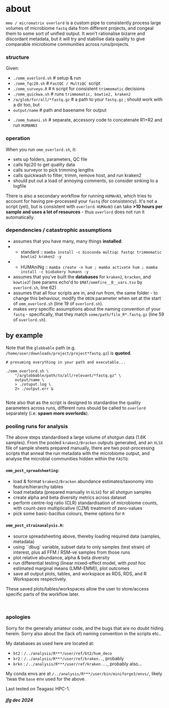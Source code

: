 
# about

`mmo / micromatrix overlord` is a custom pipe to consistently process large volumes of microbiome `fastq` data from different projects, and congeal them to some sort of unified output. It won't rationalise bizarre and discordant metadata, but it will try and stabilise data quality to give comparable microbiome communities across runs/projects. 


### structure

Given:

 - `./omm_overlord.sh`		# setup & run 
 - `./omm_fqc20.sh`		# `FastQC / MultiQC `script
 - `./omm_surveyo.R`		# `R` script for consistent `trimmomatic` decisions
 - `./omm_quickwa.sh`		# runs `trimmomatic, bowtie2, kraken2`
 - `/a/glob/for/all/*fastq.gz`	# a path to your `fastq.gz` ; should work with a dir too, but
 - `output/name`			# path and basename for output 
 
<p>

 - `./omm_humani.sh`  # separate, accessory code to concatenate R1+R2 and run `HUMANN3` 


### operation

When you run `omm_overlord.sh`, it:  

 - sets up folders, parameters, QC file
 - calls fqc20 to get quality data
 - calls surveyor to pick trimming lengths
 - calls quickwash to filter, trimm, remove host, and run kraken2
 - should put out a load of annoying comments, so consider sinking to a logfile


There is also a secondary workflow for running `HUMAnN3`, which tries to account for having pre-processed your `fastq` (for consistency). It's not a script (yet), but is consistent with `overlord`. `HUMAnN3` can take **>10 hours per sample and uses a lot of resources** - thus `overlord` does not run it automatically.


### dependencies / catastrophic assumptions

 - assumes that you have many, many things **installed**:
 - - standard :: `mamba install -c bioconda multiqc fastqc trimmomatic bowtie2 kraken2 -y`
 - - HUMAniNg :: `mamba create -n hum ; mamba activate hum ; mamba install -c biobakery humann -y`
 - assumes that you've built the **databases** for `kraken2`, `bracken`, and `bowtie2`! (see params echo'd to `$MAT/ommfire__0__vars.tsv` by `overlord.sh`, line 62)
 - assumes that all four scripts are in, and run from, the same folder - to change this behaviour, modify the `OBIN` parameter when set at the start of `omm_overlord.sh` (line 19 of `overlord.sh`).
 - makes _very_ specific assumptions about the naming convention of your `fastq` - specifically, that they match `some/path/file_R*.fastq.gz` (line 59 of `overlord.sh`). 


## by example

Note that the `globbable` path (e.g. `/home/user/downloads/project/project*fastq.gz`) is **quoted**.

```
# presuming everything in your path and executable... 

./omm_overlord.sh \
	"/a/globbable/path/to/all/relevant/*fastq.gz" \
	output/name \
	> ./otuput.log \
	2> ./output.err &
	
```

Note also that as the script is designed to standardise the quality parameters across runs, different runs should be called to `overlord` separately (i.e. **spawn more overlords**). 



### pooling runs for analysis

The above steps standardised a large volume of shotgun data (1.6K samples). From the pooled `kraken2/Bracken` outputs generated, and an `XLSX` file of sample sheets prepared manually, 
there are two post-processing scripts that anneal the run metadata with the microbiome output, and analyse the microbial communities hidden within the `FASTQ`:

#### `omm_post_spreadsheeting`:

 - load & format `kraken2/Bracken` abundance estimates/taxonomy into feature/hierarchy tables
 - load metadata (prepared manually in `XLSX`) for all shotgun samples
 - create alpha and beta diversity metrics across dataset
 - perform centre-log ratio (CLR) standardisation of microbiome counts, with count-zero multiplicative (CZM) treatment of zero-values
 - pick some basic-bacillus colours, theme options for `R`
 
#### `omm_post_strainanalysis.R`:

 - source spreadsheeting above, thereby loading required data (samples, metadata)
 - using ``dbug` variable, subset data to only samples (test strain) of interest, plus all FFM / RSM-ve samples from those runs
 - plot relative abundance, alpha & beta diversity
 - run differential testing (linear mixed-effect model, with _post hoc_ estimated marginal means (LMM-EMM)), plot outcomes
 - save all output plots, tables, and workspace as RDS, RDS, and R Workspaces respectively.
 
These saved plots/tables/workspaces allow the user to store/access specific parts of the workflow later. 


<br/>

### apologies 

Sorry for the generally amateur code, and the bugs that are no doubt hiding herein. Sorry also about the (lack of) naming convention in the scripts etc..

My databases as used here are located at:

 - `bt2`  : `/../analysis/R***/user/ref/bt2/hum_deco`
 - `kr2`  : `/../analysis/R***/user/ref/kraken..`, probably
 - `brkn` : `/../analysis/R***/user/ref/kraken...`, probably also...

My conda envs are at `/../analysis/R***/user/bin/miniforge3/envs/`, likely 'twas the `base` env used for the above.
 
Last tested on Teagasc HPC-1.



##### jfg dec 2024
